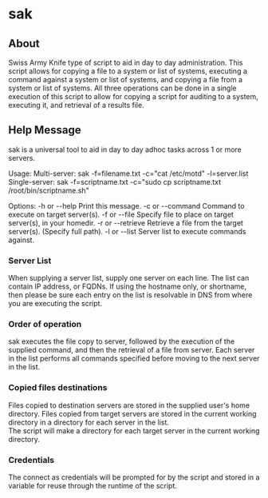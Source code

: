 # sak

## About
Swiss Army Knife type of script to aid in day to day administration.  This script allows for copying a file to a system or list of systems, executing a command against a system or list of systems, and copying a file from a system or list of systems.  All three operations can be done in a single execution of this script to allow for copying a script for auditing to a system, executing it, and retrieval of a results file.

## Help Message
sak is a universal tool to aid in day to day adhoc tasks across 1 or more servers.

Usage:
  Multi-server:
      sak -f=filename.txt -c="cat /etc/motd" -l=server.list
  Single-server:
    sak -f=scriptname.txt -c="sudo cp scriptname.txt /root/bin/scriptname.sh" <ip or fqdn>
    
Options:
  -h or --help          Print this message.
  -c or --command       Command to execute on target server(s).
  -f or --file          Specify file to place on target server(s), in your homedir.
  -r or --retrieve      Retrieve a file from the target server(s).  (Specify full path).
  -l or --list          Server list to execute commands against.
  
### Server List
When supplying a server list, supply one server on each line.  The list can contain IP address, or FQDNs.  If using the hostname only, or shortname, then please be sure each entry on the list is resolvable in DNS from where you are executing the script.

### Order of operation
sak executes the file copy to server, followed by the execution of the supplied command, and then the retrieval of a file from server.  Each server in the list performs all commands specified before moving to the next server in the list.  

### Copied files destinations
Files copied to destination servers are stored in the supplied user's home directory.
Files copied from target servers are stored in the current working directory in a directory for each server in the list.  
The script will make a directory for each target server in the current working directory.

### Credentials
The connect as credentials will be prompted for by the script and stored in a variable for reuse through the runtime of the script.
